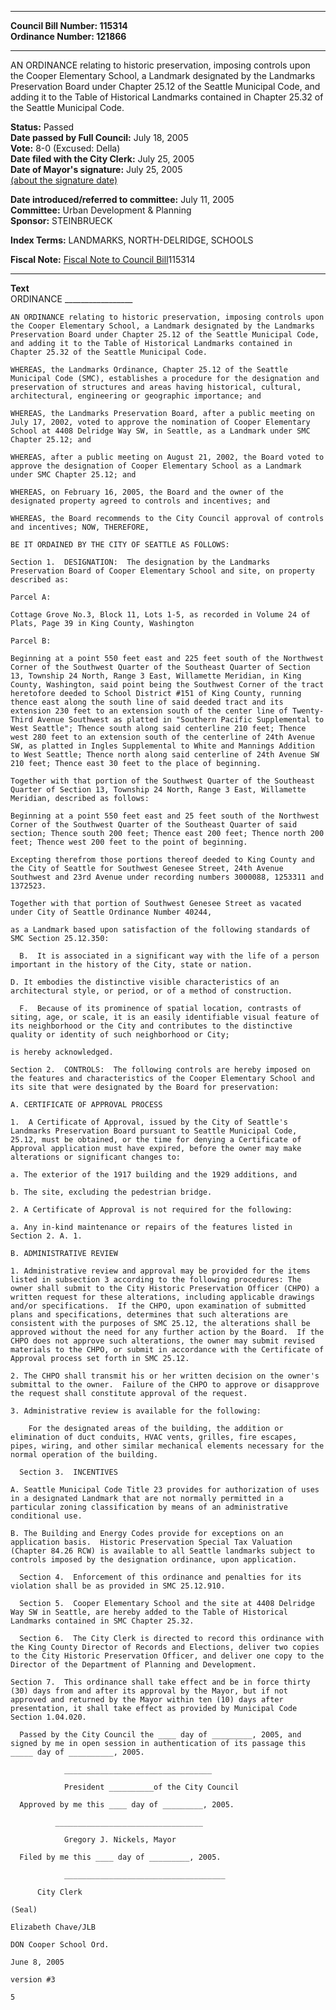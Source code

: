 * * * * *  
  
**Council Bill Number: [](#h0)[](#h2)115314**   
**Ordinance Number: 121866**  
  
* * * * *  
  
AN ORDINANCE relating to historic preservation, imposing controls upon the Cooper Elementary School, a Landmark designated by the Landmarks Preservation Board under Chapter 25.12 of the Seattle Municipal Code, and adding it to the Table of Historical Landmarks contained in Chapter 25.32 of the Seattle Municipal Code.  
  
**Status:** Passed   
**Date passed by Full Council:** July 18, 2005   
**Vote:** 8-0 (Excused: Della)   
**Date filed with the City Clerk:** July 25, 2005   
**Date of Mayor's signature:** July 25, 2005   
[(about the signature date)](/~public/approvaldate.htm)   
  
  
**Date introduced/referred to committee:** July 11, 2005   
**Committee:** Urban Development & Planning   
**Sponsor:** STEINBRUECK   
  
**Index Terms:** LANDMARKS, NORTH-DELRIDGE, SCHOOLS  
  
**Fiscal Note:** [Fiscal Note to Council Bill](http://clerk.seattle.gov/~public/fnote/115314.htm)[](#h1)[](#h3)115314  
  
* * * * *  
  
**Text**  
    ORDINANCE _________________  
  
    AN ORDINANCE relating to historic preservation, imposing controls upon  
    the Cooper Elementary School, a Landmark designated by the Landmarks  
    Preservation Board under Chapter 25.12 of the Seattle Municipal Code,  
    and adding it to the Table of Historical Landmarks contained in  
    Chapter 25.32 of the Seattle Municipal Code.  
  
    WHEREAS, the Landmarks Ordinance, Chapter 25.12 of the Seattle  
    Municipal Code (SMC), establishes a procedure for the designation and  
    preservation of structures and areas having historical, cultural,  
    architectural, engineering or geographic importance; and  
  
    WHEREAS, the Landmarks Preservation Board, after a public meeting on  
    July 17, 2002, voted to approve the nomination of Cooper Elementary  
    School at 4408 Delridge Way SW, in Seattle, as a Landmark under SMC  
    Chapter 25.12; and  
  
    WHEREAS, after a public meeting on August 21, 2002, the Board voted to  
    approve the designation of Cooper Elementary School as a Landmark  
    under SMC Chapter 25.12; and  
  
    WHEREAS, on February 16, 2005, the Board and the owner of the  
    designated property agreed to controls and incentives; and  
  
    WHEREAS, the Board recommends to the City Council approval of controls  
    and incentives; NOW, THEREFORE,  
  
    BE IT ORDAINED BY THE CITY OF SEATTLE AS FOLLOWS:  
  
    Section 1.  DESIGNATION:  The designation by the Landmarks  
    Preservation Board of Cooper Elementary School and site, on property  
    described as:  
  
    Parcel A:  
  
    Cottage Grove No.3, Block 11, Lots 1-5, as recorded in Volume 24 of  
    Plats, Page 39 in King County, Washington  
  
    Parcel B:  
  
    Beginning at a point 550 feet east and 225 feet south of the Northwest  
    Corner of the Southwest Quarter of the Southeast Quarter of Section  
    13, Township 24 North, Range 3 East, Willamette Meridian, in King  
    County, Washington, said point being the Southwest Corner of the tract  
    heretofore deeded to School District #151 of King County, running  
    thence east along the south line of said deeded tract and its  
    extension 230 feet to an extension south of the center line of Twenty-  
    Third Avenue Southwest as platted in "Southern Pacific Supplemental to  
    West Seattle"; Thence south along said centerline 210 feet; Thence  
    west 280 feet to an extension south of the centerline of 24th Avenue  
    SW, as platted in Ingles Supplemental to White and Mannings Addition  
    to West Seattle; Thence north along said centerline of 24th Avenue SW  
    210 feet; Thence east 30 feet to the place of beginning.  
  
    Together with that portion of the Southwest Quarter of the Southeast  
    Quarter of Section 13, Township 24 North, Range 3 East, Willamette  
    Meridian, described as follows:  
  
    Beginning at a point 550 feet east and 25 feet south of the Northwest  
    Corner of the Southwest Quarter of the Southeast Quarter of said  
    section; Thence south 200 feet; Thence east 200 feet; Thence north 200  
    feet; Thence west 200 feet to the point of beginning.  
  
    Excepting therefrom those portions thereof deeded to King County and  
    the City of Seattle for Southwest Genesee Street, 24th Avenue  
    Southwest and 23rd Avenue under recording numbers 3000088, 1253311 and  
    1372523.  
  
    Together with that portion of Southwest Genesee Street as vacated  
    under City of Seattle Ordinance Number 40244,  
  
    as a Landmark based upon satisfaction of the following standards of  
    SMC Section 25.12.350:  
  
      B.  It is associated in a significant way with the life of a person  
    important in the history of the City, state or nation.  
  
    D. It embodies the distinctive visible characteristics of an  
    architectural style, or period, or of a method of construction.  
  
      F.  Because of its prominence of spatial location, contrasts of  
    siting, age, or scale, it is an easily identifiable visual feature of  
    its neighborhood or the City and contributes to the distinctive  
    quality or identity of such neighborhood or City;  
  
    is hereby acknowledged.  
  
    Section 2.  CONTROLS:  The following controls are hereby imposed on  
    the features and characteristics of the Cooper Elementary School and  
    its site that were designated by the Board for preservation:  
  
    A. CERTIFICATE OF APPROVAL PROCESS  
  
    1.  A Certificate of Approval, issued by the City of Seattle's  
    Landmarks Preservation Board pursuant to Seattle Municipal Code,  
    25.12, must be obtained, or the time for denying a Certificate of  
    Approval application must have expired, before the owner may make  
    alterations or significant changes to:  
  
    a. The exterior of the 1917 building and the 1929 additions, and  
  
    b. The site, excluding the pedestrian bridge.  
  
    2. A Certificate of Approval is not required for the following:  
  
    a. Any in-kind maintenance or repairs of the features listed in  
    Section 2. A. 1.  
  
    B. ADMINISTRATIVE REVIEW  
  
    1. Administrative review and approval may be provided for the items  
    listed in subsection 3 according to the following procedures: The  
    owner shall submit to the City Historic Preservation Officer (CHPO) a  
    written request for these alterations, including applicable drawings  
    and/or specifications.  If the CHPO, upon examination of submitted  
    plans and specifications, determines that such alterations are  
    consistent with the purposes of SMC 25.12, the alterations shall be  
    approved without the need for any further action by the Board.  If the  
    CHPO does not approve such alterations, the owner may submit revised  
    materials to the CHPO, or submit in accordance with the Certificate of  
    Approval process set forth in SMC 25.12.  
  
    2. The CHPO shall transmit his or her written decision on the owner's  
    submittal to the owner.  Failure of the CHPO to approve or disapprove  
    the request shall constitute approval of the request.  
  
    3. Administrative review is available for the following:  
  
        For the designated areas of the building, the addition or  
    elimination of duct conduits, HVAC vents, grilles, fire escapes,  
    pipes, wiring, and other similar mechanical elements necessary for the  
    normal operation of the building.  
  
      Section 3.  INCENTIVES  
  
    A. Seattle Municipal Code Title 23 provides for authorization of uses  
    in a designated Landmark that are not normally permitted in a  
    particular zoning classification by means of an administrative  
    conditional use.  
  
    B. The Building and Energy Codes provide for exceptions on an  
    application basis.  Historic Preservation Special Tax Valuation  
    (Chapter 84.26 RCW) is available to all Seattle landmarks subject to  
    controls imposed by the designation ordinance, upon application.  
  
      Section 4.  Enforcement of this ordinance and penalties for its  
    violation shall be as provided in SMC 25.12.910.  
  
      Section 5.  Cooper Elementary School and the site at 4408 Delridge  
    Way SW in Seattle, are hereby added to the Table of Historical  
    Landmarks contained in SMC Chapter 25.32.  
  
      Section 6.  The City Clerk is directed to record this ordinance with  
    the King County Director of Records and Elections, deliver two copies  
    to the City Historic Preservation Officer, and deliver one copy to the  
    Director of the Department of Planning and Development.  
  
    Section 7.  This ordinance shall take effect and be in force thirty  
    (30) days from and after its approval by the Mayor, but if not  
    approved and returned by the Mayor within ten (10) days after  
    presentation, it shall take effect as provided by Municipal Code  
    Section 1.04.020.  
  
      Passed by the City Council the ____ day of _________, 2005, and  
    signed by me in open session in authentication of its passage this  
    _____ day of __________, 2005.  
  
                _________________________________  
  
                President __________of the City Council  
  
      Approved by me this ____ day of _________, 2005.  
  
              _________________________________  
  
                Gregory J. Nickels, Mayor  
  
      Filed by me this ____ day of _________, 2005.  
  
                ____________________________________  
  
          City Clerk  
  
    (Seal)  
  
    Elizabeth Chave/JLB  
  
    DON Cooper School Ord.  
  
    June 8, 2005  
  
    version #3  
  
    5  
